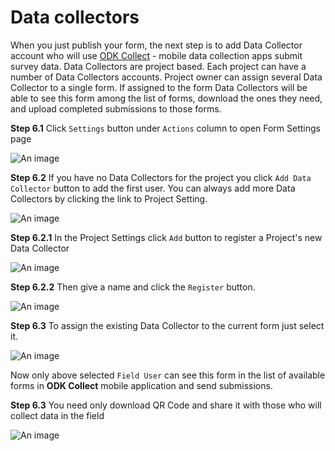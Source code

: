 # Data collectors

When you just publish your form, the next step is to add Data Collector account who will use [ODK Collect](https://play.google.com/store/apps/details?id=org.odk.collect.android&hl=en) - mobile data collection apps submit survey data. Data Collectors are project based. Each project can have a number of Data Collectors accounts. Project owner can assign several Data Collector to a single form. If assigned to the form Data Collectors will be able to see this form among the list of forms, download the ones they need, and upload completed submissions to those forms.

**Step 6.1** Click `Settings` button under `Actions` column to open Form Settings page

![An image](/images/s4-ProjectsActiveFormSettings.png)

**Step 6.2** If you have no Data Collectors for the project you click `Add Data Collector` button to add the first user. You can always add more Data Collectors by clicking the link to Project Setting.

![An image](/images/s6_2-DataCollectorLink.png)

**Step 6.2.1** In the Project Settings click `Add` button to register a Project's new Data Collector

![An image](/images/s6_2_1-DataCollectorAdd.png)

**Step 6.2.2** Then give a name and click the `Register` button.

![An image](/images/s6_2_2-DataCollectorNew.png)

**Step 6.3** To assign the existing Data Collector to the current form just select it.

![An image](/images/s6_3-DataCollectorAssign.png)

Now only above selected `Field User` can see this form in the list of available forms in **ODK Collect** mobile application and send submissions. 

**Step 6.3** You need only download QR Code and share it with those who will collect data in the field

![An image](/images/s6_4-DataCollectorQRcode.png)